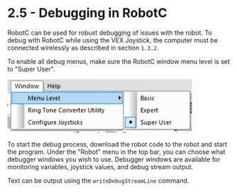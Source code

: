 # 2.5 - Debugging in RobotC

RobotC can be used for robust debugging of issues with the robot.
To debug with RobotC while using the VEX Joystick, the computer must be connected wirelessly as described in section `1.3.2`.

To enable all debug menus, make sure the RobotC window menu level is set to "Super User".

![alt text](img/image3.png)

To start the debug process, download the robot code to the robot and start the program. Under the "Robot" menu in the top bar, you can choose what debugger windows you wish to use.
Debugger windows are available for monitoring variables, joystick values, and debug stream output.

Text can be output using the `writeDebugStreamLine` command.

